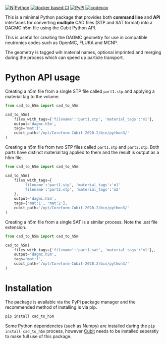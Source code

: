 [![N|Python](https://www.python.org/static/community_logos/python-powered-w-100x40.png)](https://www.python.org)
[![docker based CI](https://github.com/svalinn/cad_to_h5m/actions/workflows/docker_ci.yml/badge.svg)](https://github.com/svalinn/cad_to_h5m/actions/workflows/docker_ci.yml)
[![PyPI](https://img.shields.io/pypi/v/cad-to-h5m?color=brightgreen&label=pypi&logo=grebrightgreenen&logoColor=green)](https://pypi.org/project/cad-to-h5m/)
[![codecov](https://codecov.io/gh/svalinn/cad_to_h5m/branch/main/graph/badge.svg)](https://codecov.io/gh/svalinn/cad_to_h5m)

This is a minimal Python package that provides both **command line** and
**API** interfaces for converting **multiple** CAD files (STP and SAT format)
into a DAGMC h5m file using the Cubit Python API.

This is useful for creating the DAGMC geometry for use in compatible neutronics
codes such as OpenMC, FLUKA and MCNP.

The geometry is tagged wih material names, optional imprinted and merging
during the process which can speed up particle transport.

<!-- 
# Command line usage

Perhaps the most common use of this program is to convert a STP file into
DAGMC geometry.
```bash
cad-to-h5m -i part1.stp -o dagmc.h5m -t mat:1 -c /opt/Coreform-Cubit-2020.2/bin/python3/
```

- the ```-i``` or ```--input``` argument specifies the input CAD filename(s)
- the ```-o``` or ```--output``` argument specifies the output h5m filename
- the ```-t``` or ```--tags``` argument specifies the tags to apply to the CAD volumes.
- the ```-c``` or ```--cubit``` argument specifies the path to the Cubit python3 folder
- the ```-v``` or ```--verbose``` argument enables (true) or disables (false) the printing of additional details

Multiple STP or SAT files can also be combined and converted into a DAGMC
geometry. This example combines two STP files into a single geometry with
seperate material tags for each STP file and saves the result as a h5m file.

```bash
cad-to-h5m -i part1.stp part2.stp -o dagmc.h5m -t mat:1 mat:2 -c /opt/Coreform-Cubit-2020.2/bin/python3/
```

It is also possible to convert .sat files in the following way.

```bash
cad-to-h5m -i part1.sat -o dagmc.h5m -t mat:1 -c /opt/Coreform-Cubit-2020.2/bin/python3/
``` -->

# Python API usage

Creating a h5m file from a single STP file called ```part1.stp``` and applying
a material tag to the volume.

```python
from cad_to_h5m import cad_to_h5m

cad_to_h5m(
    files_with_tags={'filename':'part1.stp', 'material_tags':'m1'},
    output='dagmc.h5m',
    tags='mat:1',
    cubit_path='/opt/Coreform-Cubit-2020.2/bin/python3/'
)
```

Creating a h5m file from two STP files called ```part1.stp``` and ```part2.stp```.
Both parts have distinct material tag applied to them and the result is output
as a h5m file.

```python
from cad_to_h5m import cad_to_h5m

cad_to_h5m(
    files_with_tags={
        'filename':'part1.stp', 'material_tags':'m1'
        'filename':'part2.stp', 'material_tags':'m2'
    },
    output='dagmc.h5m',
    tags=['mat:1', 'mat:2'],
    cubit_path='/opt/Coreform-Cubit-2020.2/bin/python3/'
)
```

Creating a h5m file from a single SAT is a similar process. Note the .sat file
extension.

```python
from cad_to_h5m import cad_to_h5m

cad_to_h5m(
    files_with_tags={'filename':'part1.sat', 'material_tags':'m1'},,
    output='dagmc.h5m',
    tags='mat:1',
    cubit_path='/opt/Coreform-Cubit-2020.2/bin/python3/'
)
```

# Installation

The package is available via the PyPi package manager and the recommended
method of installing is via pip.
```bash
pip install cad_to_h5m
```

Some Python dependencies (such as Numpy) are installed during the ```pip install cad_to_h5m``` process, however [Cubit](https://coreform.com/products/coreform-cubit/) needs
to be installed seperatly to make full use of this package.
